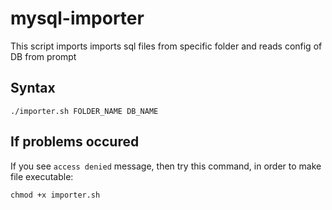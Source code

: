 # mysql-importer
This script imports imports sql files from specific folder and reads config of DB from prompt

## Syntax

```
./importer.sh FOLDER_NAME DB_NAME
```

## If problems occured
If you see `access denied` message, then try this command, in order to make file executable:
```
chmod +x importer.sh
```
